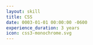 ```yaml
---
layout: skill
title: CSS
date: 0003-01-01 00:00:00 -0600
experience_duration: 3 years
icon: css3-monochrome.svg
---
```

